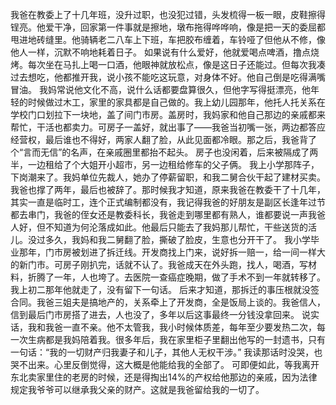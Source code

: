 我爸在教委上了十几年班，没升过职，也没犯过错，头发梳得一板一眼，皮鞋擦得锃亮。他爱干净，回家第一件事就是擦地，墩布拖得哗哗响，像是把一天的委屈都甩进地砖缝里。他骑辆老二八车上下班，车把胶布缠着，车铃哑了但他从不修，像他人一样，沉默不响地耗着日子。
如果说有什么爱好，他就爱喝点啤酒，撸点烧烤。每次坐在马扎上喝一口酒，他眼神就放松点，像是这日子还能过。但每次我凑过去想吃，他都推开我，说小孩不能吃这玩意，对身体不好。他自己倒是吃得满嘴冒油。
我妈常说他文化不高，说什么话都要盘算很久，但他字写得挺漂亮，他年轻的时候做过木工，家里的家具都是自己做的。我上幼儿园那年，他托人托关系在学校门口划拉下一块地，盖了间门市房。盖房时，我妈家和他自己那边的亲戚都来帮忙，干活也都卖力。可房子一盖好，就出事了——我爸当初嘴一张，两边都答应经营权，最后谁也不得好，两家人翻了脸，从此见面都冷眼。那之后，我爸背了个“言而无信”的名声，在亲戚圈里都抬不起头。
房子也没闲着，后来被隔成了两半，一边租给了个大姐开小超市，另一边租给修车的父子俩。
我上小学那阵子，下岗潮来了。我妈单位先裁人，她办了停薪留职，和我二舅合伙干起了建材买卖。我爸也撑了两年，最后也被辞了。那时候我才知道，原来我爸在教委干了十几年，其实一直是临时工，连个正式编制都没有，我记得我爸的好朋友是副区长逢年过节都去串门，我爸的侄女还是教委科长，我爸走到哪里都有熟人，谁都要说一声我爸人好，但不知道为何沦落成如此。他最后只能去了我妈那儿帮忙，干些送货的活儿。没过多久，我妈和我二舅翻了脸，撕破了脸皮，生意也分开干了。
我小学毕业那年，门市房被划进了拆迁线。开发商找上门来，说好拆一赔一，给一间一样大的新门市。可房子刚扒完，话就不认了。我爸成天在外头跑，找人，喝酒，写材料，折腾了一年，人也垮了。去医院一查癌症晚期，做了手术不到一年就转移了。我上初二那年他就走了，没有留下一句话。
后来才知道，那拆迁的事压根就没签合同。我爸三姐夫是搞地产的，关系牵上了开发商，全是饭局上谈的。我爸信人，信到最后门市房搭了进去，人也没了，多年以后这事最终一分钱没拿回来。
说实话，我和我爸一直不亲。他不太管我，我小时候体质差，每年至少要发热二次，每一次生病都是我妈陪着我。很多年后，我在家里柜子里翻出他写的一封遗书，只有一句话：“我的一切财产归我妻子和儿子，其他人无权干涉。” 我读那话时没哭，也哭不出来。心里反倒觉得，这大概是他能给我的全部了。
可即便如此，等我离开东北卖家里住的老房的时候，还是得掏出14%的产权给他那边的亲戚，因为法律规定我爷爷可以继承我父亲的财产。这就是我爸留给我的一切了。
